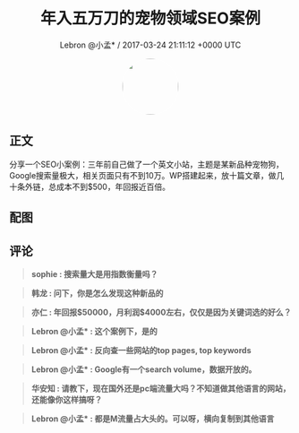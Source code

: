 <h1 align="center">年入五万刀的宠物领域SEO案例</h1>
<p align="center">
    <a>Lebron @小孟* / 2017-03-24 21:11:12 &#43;0000 UTC</a>
</p>

<div align="center">
    <img src="https://images.zsxq.com/FvVSk-KT5HvTxhm4QAxwbzW_ODax?e=1590940799&amp;token=kIxbL07-8jAj8w1n4s9zv64FuZZNEATmlU_Vm6zD:fSxi9OZpc2ERffFCyoYMS4Hla_E=" width="100" height="100" style="border:1px solid;border-radius:50%; color:#ffffff"/>
</div>

## 正文

<div>
分享一个SEO小案例：三年前自己做了一个英文小站，主题是某新品种宠物狗，Google搜索量极大，相关页面只有不到10万。WP搭建起来，放十篇文章，做几十条外链，总成本不到$500，年回报近百倍。
</div>

## 配图
<div class="image" align="center">

</div>

## 评论

<div align="left">
<div>

<blockquote >
<span> <strong>sophie : 搜索量大是用指数衡量吗？ </strong></span>
</blockquote>

<blockquote >
<span> <strong>韩龙 : 问下，你是怎么发现这种新品的 </strong></span>
</blockquote>

<blockquote >
<span> <strong>亦仁 : 年回报$50000，月利润$4000左右，仅仅是因为关键词选的好么？ </strong></span>
</blockquote>

<blockquote >
<span> <strong>Lebron @小孟* : 这个案例下，是的 </strong></span>
</blockquote>

<blockquote >
<span> <strong>Lebron @小孟* : 反向查一些网站的top pages, top keywords </strong></span>
</blockquote>

<blockquote >
<span> <strong>Lebron @小孟* : Google有一个search volume，数据开放的。 </strong></span>
</blockquote>

<blockquote >
<span> <strong>华安知 : 请教下，现在国外还是pc端流量大吗？不知道做其他语言的网站，还能像你这样搞呀？ </strong></span>
</blockquote>

<blockquote >
<span> <strong>Lebron @小孟* : 都是M流量占大头的。可以呀，横向复制到其他语言 </strong></span>
</blockquote>

</div>
</div>